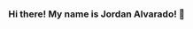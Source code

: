 ### Hi there! My name is Jordan Alvarado! 👋

<!--
![BairImage](https://img1.wsimg.com/isteam/ip/6db2c604-5031-4aba-9f1a-d8db683f2be1/IMG-4564.jpeg/:/cr=t:0%25,l:0%25,w:100%25,h:100%25/rs=w:600,m,cg:true)
**JordanAlvarado/JordanAlvarado** is a ✨ _special_ ✨ repository because its `README.md` (this file) appears on your GitHub profile.

Here are some ideas to get you started:

- 🔭 I’m currently working on ...
- 🌱 I’m currently learning ...
- 👯 I’m looking to collaborate on ...
- 🤔 I’m looking for help with ...
- 💬 Ask me about ...
- 📫 How to reach me: ...
- 😄 Pronouns: ...
- ⚡ Fun fact: ...
-->
